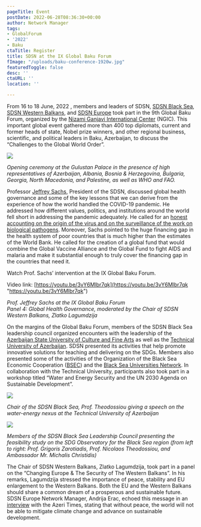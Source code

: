 ```yaml
---
pageTitle: Event
postDate: 2022-06-28T08:36:30+00:00
author: Network Manager
tags:
- GlobalForum
- '2022'
- Baku
ctaTitle: Register
title: SDSN at the IX Global Baku Forum
fImage: "/uploads/baku-conference-1920w.jpg"
featuredToggle: false
desc: ''
ctaURL: ''
location: ''

---
```

From 16 to 18 June, 2022 , members and leaders of SDSN, [SDSN Black Sea](http://sdsn-blacksea.auth.gr/), [SDSN Western Balkans](https://www.unsdsn.org/western-balkans), and [SDSN Europe](https://sdsn.eu/) took part in the 9th Global Baku Forum, organized by the [Nizami Ganjavi International Center](http://nizamiganjavi-ic.org/aboutus) (NGIC). This important global event gathered more than 400 top diplomats, current and former heads of state, Nobel prize winners, and other regional business, scientific, and political leaders in Baku, Azerbaijan, to discuss the “Challenges to the Global World Order”.

![](https://lirp.cdn-website.com/6f2c9f57/dms3rep/multi/opt/Baku+conference-1920w.jpg)

_Opening ceremony at the Gulustan Palace in the presence of high representatives of Azerbaijan, Albania, Bosnia & Herzegovina, Bulgaria, Georgia, North Macedonia, and Palestine, as well as WHO and FAO._

Professor [Jeffrey Sachs](mailto:jeff.sachs@unsdsn.org), President of the SDSN, discussed global health governance and some of the key lessons that we can derive from the experience of how the world handled the COVID-19 pandemic. He addressed how different values, politics, and institutions around the world fell short in addressing the pandemic adequately. He called for an [honest accounting on the origin of the virus and on the surveillance of the work on biological pathogens](https://www.pnas.org/doi/full/10.1073/pnas.2202769119). Moreover, Sachs pointed to the huge financing gap in the health system of poor countries that is much higher than the estimates of the World Bank. He called for the creation of a global fund that would combine the Global Vaccine Alliance and the Global Fund to fight AIDS and malaria and make it substantial enough to truly cover the financing gap in the countries that need it.

Watch Prof. Sachs’ intervention at the IX Global Baku Forum.

Video link: [https://youtu.be/3vY6Mlbr7qk](https://youtu.be/3vY6Mlbr7qk "https://youtu.be/3vY6Mlbr7qk")

_Prof. Jeffrey Sachs at the IX Global Baku Forum  
Panel 4: Global Health Governance, moderated by the Chair of SDSN Western Balkans, Zlatko Lagumdzija_

On the margins of the Global Baku Forum, members of the SDSN Black Sea leadership council organized encounters with the leadership of the [Azerbaijan State University of Culture and Fine Arts](https://www.admiu.edu.az/en.php) as well as the [Technical University of Azerbaijan](http://www.aztu.edu.az/azp/). SDSN presented its activities that help promote innovative solutions for teaching and delivering on the SDGs. Members also presented some of the activities of the Organization of the Black Sea Economic Cooperation ([BSEC](http://www.bsec-organization.org/)) and the [Black Sea Universities Network](https://bsun.org/). In collaboration with the Technical University, participants also took part in a workshop titled “Water and Energy Security and the UN 2030 Agenda on Sustainable Development”.

![](https://lirp.cdn-website.com/6f2c9f57/dms3rep/multi/opt/Baku+conference+2-1920w.jpg)

_Chair of the SDSN Black Sea, Prof. Theodossiou giving a speech on the water-energy nexus at the Technical University of Azerbaijan_

![](https://lirp.cdn-website.com/6f2c9f57/dms3rep/multi/opt/Baku+conference+3-1920w.jpg)

_Members of the SDSN Black Sea Leadership Council presenting the feasibility study on the SDG Observatory for the Black Sea region (from left to right: Prof. Grigoris Zarotiadis, Prof. Nicolaos Theodossiou, and Ambassador Mr. Michalis Christidis)_

The Chair of SDSN Western Balkans, Zlatko Lagumdzija, took part in a panel on the “Changing Europe & The Security of The Western Balkans”. In his remarks, Lagumdzija stressed the importance of peace, stability and EU enlargement to the Western Balkans. Both the EU and the Western Balkans should share a common dream of a prosperous and sustainable future. SDSN Europe Network Manager, Andrija Erac, echoed this message in an [interview](https://azeritimes.com/2022/06/16/andrija-erac-global-baku-forum-helps-to-find-common-solutions/) with the Azeri Times, stating that without peace, the world will not be able to mitigate climate change and advance on sustainable development.